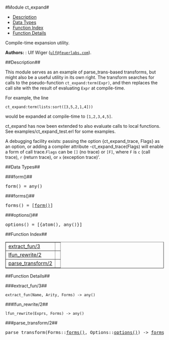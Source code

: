 

#Module ct_expand#
* [Description](#description)
* [Data Types](#types)
* [Function Index](#index)
* [Function Details](#functions)


Compile-time expansion utility.



__Authors:__ : Ulf Wiger ([`ulf@feuerlabs.com`](mailto:ulf@feuerlabs.com)).<a name="description"></a>

##Description##


This module serves as an example of parse_trans-based transforms,
but might also be a useful utility in its own right.
The transform searches for calls to the pseudo-function
`ct_expand:term(Expr)`, and then replaces the call site with the
result of evaluating `Expr` at compile-time.

For example, the line

`ct_expand:term(lists:sort([3,5,2,1,4]))`

would be expanded at compile-time to `[1,2,3,4,5]`.

ct_expand has now been extended to also evaluate calls to local functions.
See examples/ct_expand_test.erl for some examples.

A debugging facility exists: passing the option {ct_expand_trace, Flags} as an option,
or adding a compiler attribute -ct_expand_trace(Flags) will enable a form of call trace.`Flags` can be `[]` (no trace) or `[F]`, where `F` is `c` (call trace),
`r` (return trace), or `x` (exception trace)'.

<a name="types"></a>

##Data Types##




###<a name="type-form">form()</a>##



<pre>form() = any()</pre>



###<a name="type-forms">forms()</a>##



<pre>forms() = [<a href="#type-form">form()</a>]</pre>



###<a name="type-options">options()</a>##



<pre>options() = [{atom(), any()}]</pre>
<a name="index"></a>

##Function Index##


<table width="100%" border="1" cellspacing="0" cellpadding="2" summary="function index"><tr><td valign="top"><a href="#extract_fun-3">extract_fun/3</a></td><td></td></tr><tr><td valign="top"><a href="#lfun_rewrite-2">lfun_rewrite/2</a></td><td></td></tr><tr><td valign="top"><a href="#parse_transform-2">parse_transform/2</a></td><td></td></tr></table>


<a name="functions"></a>

##Function Details##

<a name="extract_fun-3"></a>

###extract_fun/3##




`extract_fun(Name, Arity, Forms) -> any()`

<a name="lfun_rewrite-2"></a>

###lfun_rewrite/2##




`lfun_rewrite(Exprs, Forms) -> any()`

<a name="parse_transform-2"></a>

###parse_transform/2##




<pre>parse_transform(Forms::<a href="#type-forms">forms()</a>, Options::<a href="#type-options">options()</a>) -> <a href="#type-forms">forms()</a></pre>
<br></br>


